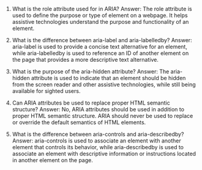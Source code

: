 

1) What is the role attribute used for in ARIA?
Answer: The role attribute is used to define the purpose or type of element on a webpage. It helps assistive technologies understand the purpose and functionality of an element.

2) What is the difference between aria-label and aria-labelledby?
Answer: aria-label is used to provide a concise text alternative for an element, while aria-labelledby is used to reference an ID of another element on the page that provides a more descriptive text alternative.

3) What is the purpose of the aria-hidden attribute?
Answer: The aria-hidden attribute is used to indicate that an element should be hidden from the screen reader and other assistive technologies, while still being available for sighted users.

4) Can ARIA attributes be used to replace proper HTML semantic structure?
Answer: No, ARIA attributes should be used in addition to proper HTML semantic structure. ARIA should never be used to replace or override the default semantics of HTML elements.

5) What is the difference between aria-controls and aria-describedby?
Answer: aria-controls is used to associate an element with another element that controls its behavior, while aria-describedby is used to associate an element with descriptive information or instructions located in another element on the page.